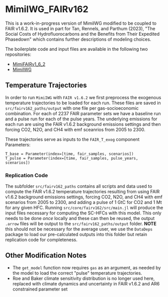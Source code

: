 # MimiIWG_FAIRv162

This is a work-in-progress version of MimiIWG modified to be coupled to FAIR v1.6.2. It is used in part for Tan, Rennels, and Parthum (2023), "The Social Costs of Hydrofluorocarbons and the Benefits from Their Expedited Phasedown" which contains further descriptions of modeling choices.

The boilerplate code and input files are available in the following two repositories:

- [MimiFAIRv1_6_2](https://github.com/FrankErrickson/MimiFAIRv1_6_2.jl)
- [MimiIWG](https://github.com/rffscghg/MimiIWG.jl)

## Temperature Trajectories

In order to run `MimiIWG` with `FAIR v1.6.2` we first preprocess the exogenous temperature trajectories to be loaded for each run. These files are saved in `src/fairv162_paths/output` with one file per gas-socioeconomic combination. For each of 2237 FAIR parameter sets we have a baseline run and a pulse run for each of the pulse years. The underlying emissions for each run are using the FAIR v1.6.2 background emissions settings and then forcing CO2, N2O, and CH4 with emf sceanrios from 2005 to 2300.

These trajectories serve as inputs to the `FAIR_T_exog` component Parameters:

```
T_base = Parameter(index=[time, fair_samples, scenarios])
T_pulse = Parameter(index=[time, fair_samples, pulse_years, scenarios])
```

### Replication Code

The subfolder `src/fairv162_paths` contains all scripts and data used to compute the FAIR v1.6.2 temperature trajectories resulting from using FAIR v1.6.2 background emissions settings, forcing CO2, N2O, and CH4 with emf scenarios from 2005 to 2300, and adding a pulse of 1 GtC for CO2 and 1 Mt for any given HFC. Running `src/core/fairv162/src/main.jl` will produce the input files necessary for computing the SC-HFCs with this model. This only needs to be done _once_ locally and these can then be reused, the output `.arrow` files will be output to the `src/fairv162_paths/output` folder.  **NOTE** this should not be necessary for the average user, we use the `DataDeps` package to load our pre-calculated outputs into this folder but retain replication code for completeness.

## Other Modification Notes

- The `get_model` function now requires `gas` as an argument, as needed by the model to load the correct "pulse" temperature trajectories.
- Roe and Baker climate sensitivity distribution is no longer used here, replaced with climate dynamics and uncertainty in FAIR v1.6.2 and AR6 constrained parameter set
